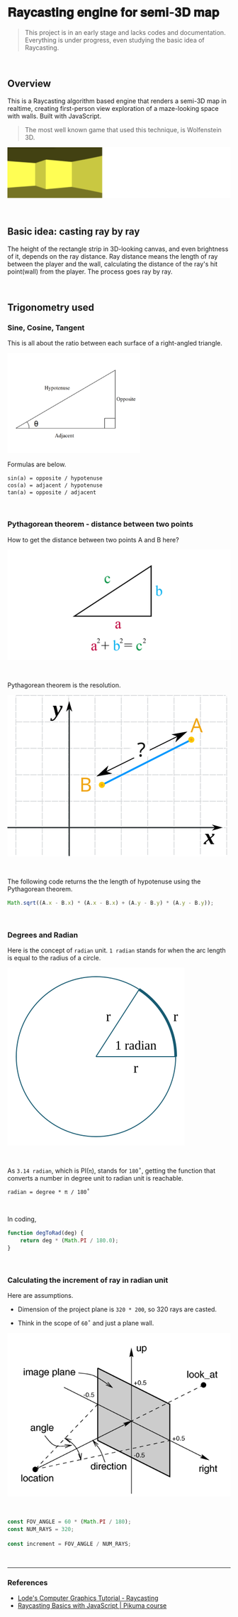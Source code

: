 # 𝐑𝐚𝐲𝐜𝐚𝐬𝐭𝐢𝐧𝐠 𝐞𝐧𝐠𝐢𝐧𝐞 𝐟𝐨𝐫 𝐬𝐞𝐦𝐢-𝟑𝐃 𝐦𝐚𝐩

> This project is in an early stage and lacks codes and documentation. Everything is under progress, even studying the basic idea of Raycasting.

<br>

## Overview

This is a Raycasting algorithm based engine that renders a semi-3D map in realtime, creating first-person view exploration of a maze-looking space with walls. Built with JavaScript.

> The most well known game that used this technique, is Wolfenstein 3D.

![Raycasting preview](./non-rel/preview.png)

<br>

## Basic idea: casting ray by ray

The height of the rectangle strip in 3D-looking canvas, and even brightness of it, depends on the ray distance. Ray distance means the length of ray between the player and the wall, calculating the distance of the ray's hit point(wall) from the player. The process goes ray by ray.

<br>

## Trigonometry used

### Sine, Cosine, Tangent

This is all about the ratio between each surface of a right-angled triangle.

<img src="./non-rel/triangle.png" alt="Triangle" width="300"/>

Formulas are below.

```
sin(a) = opposite / hypotenuse
cos(a) = adjacent / hypotenuse
tan(a) = opposite / adjacent
```

<br>

### Pythagorean theorem - distance between two points

How to get the distance between two points A and B here?

![Pytha](./non-rel/pytha.png)

<br>

Pythagorean theorem is the resolution.

![Distance](./non-rel/dist.svg)

<br>

The following code returns the the length of hypotenuse using the Pythagorean theorem.

```javascript
Math.sqrt((A.x - B.x) * (A.x - B.x) + (A.y - B.y) * (A.y - B.y));
```

<br>

### Degrees and Radian

Here is the concept of `radian` unit. `1 radian` stands for when the arc length is equal to the radius of a circle.

![radian](./non-rel/radian.svg)

<br>

As `3.14 radian`, which is PI(`π`), stands for `180˚`, getting the function that converts a number in degree unit to radian unit is reachable.

```
radian = degree * π / 180˚
```

<br>

In coding,

```javascript
function degToRad(deg) {
	return deg * (Math.PI / 180.0);
}
```

<br>

### Calculating the increment of ray in radian unit

Here are assumptions.

- Dimension of the project plane is `320 * 200`, so 320 rays are casted.

- Think in the scope of `60˚` and just a plane wall.

![Ray](./non-rel/ray.png)

<br>

```javascript
const FOV_ANGLE = 60 * (Math.PI / 180);
const NUM_RAYS = 320;

const increment = FOV_ANGLE / NUM_RAYS;
```

<br>

---

### References

- [Lode's Computer Graphics Tutorial - Raycasting](https://lodev.org/cgtutor/raycasting.html)
- [Raycasting Basics with JavaScript | Pikuma course](https://courses.pikuma.com/courses/take/raycasting/lessons/7485598-introduction-and-learning-outcomes)
